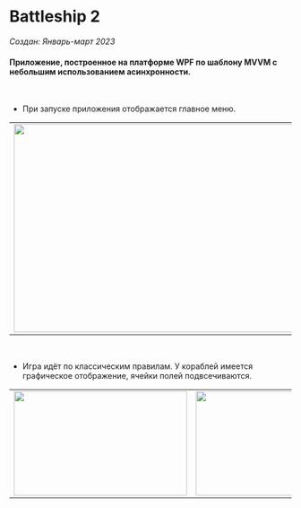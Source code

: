 # Battleship 2

*Создан: Январь-март 2023*

#### Приложение, построенное на платформе WPF по шаблону MVVM с небольшим использованием асинхронности.

<br/>

* При запуске приложения отображается главное меню.

<table>
  <td><img src="https://user-images.githubusercontent.com/104451273/226194956-ef218d4e-e36d-463a-81a5-9c8fca405d44.png" width="617" height="371"/></td>
</table>

<br/>

* Игра идёт по классическим правилам. У кораблей имеется графическое отображение, ячейки полей подвсечиваются.

<table>
  <td><img src="https://user-images.githubusercontent.com/104451273/226194964-707dd311-5629-4b34-b0c3-616236d50a26.png" width="309" height="186"/></td>
  <td><img src="https://user-images.githubusercontent.com/104451273/226194966-0dcce36a-9ec4-483e-beea-74c8ec2d03ed.png" width="309" height="186"/></td>
</table>

<br/>

<!-- Original size: 1233x742 -->
<!-- Compressed size (3/4): 925x557 -->
<!-- Compressed size (1/2): 617x371 -->
<!-- Compressed size (1/4): 309x186 -->
